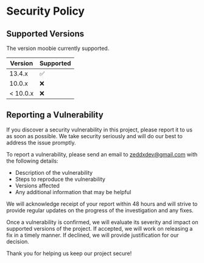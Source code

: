 # Security Policy

## Supported Versions

The version moobie currently supported.

| Version | Supported          |
| ------- | ------------------ |
| 13.4.x   | :white_check_mark: |
| 10.0.x   | :x:                |
| < 10.0.x   | :x:                |

## Reporting a Vulnerability

If you discover a security vulnerability in this project, please report it to us as soon as possible. We take security seriously and will do our best to address the issue promptly.

To report a vulnerability, please send an email to [zeddxdev@gmail.com](mailto:zeddxxdev@gmail.com) with the following details:

- Description of the vulnerability
- Steps to reproduce the vulnerability
- Versions affected
- Any additional information that may be helpful

We will acknowledge receipt of your report within 48 hours and will strive to provide regular updates on the progress of the investigation and any fixes.

Once a vulnerability is confirmed, we will evaluate its severity and impact on supported versions of the project. If accepted, we will work on releasing a fix in a timely manner. If declined, we will provide justification for our decision.

Thank you for helping us keep our project secure!
